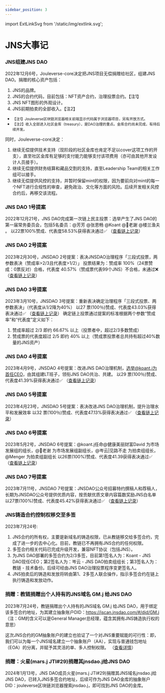```yaml
---
sidebar_position: 3
---
```


import ExtLinkSvg from '/static/img/extlink.svg';

# JNS大事记

### JNS组建JNS DAO

2022年12月6号，Jouleverse-core决定把JNS项目无偿捐赠给社区，组建JNS DAO。捐赠的核心资产包括：
1. JNS的品牌。
2. JNS的合约代码，目前包括：NFT资产合约，治理投票合约。【注1】
3. JNS NFT图形的外观设计。
4. JNS前期拍卖的全部收入。【注2】

- <small>【注1】Jouleverse区块链浏览器相关前端显示代码属于浏览器项目，另有开放方式。</small>
- <small>【注2】收入全部进入社区金库（treasury），是DAO治理的重点。金库合约尚未完成，有待后续开发。</small>

同时，Jouleverse-core决定：
1. 继续无偿提供技术支持（现阶段的社区金库也肯定不足以cover这项工作的开支），直至社区金库有足够的支付能力能够支付该项费用（亦可由其他开发设计人员接手）。
2. 继续无偿提供财务结算和藏品交割的支持，直至Leadership Team的相关工作组可以接手。
3. 继续无偿提供风控的支持，并暂时保留mint的权限，因为要前向对mint的每一个NFT进行合规性的审查，避免政治、文化等方面的风险。后续开发相关风控合约后，再移交该流程。

### JNS DAO 1号提案

2022年12月21号，JNS DAO完成第一次链上民主投票：选举产生了JNS DAO的第一届常务委员会，包括5名委员：@芳芳 @张恩畅 @Koant  @🌱老謝 @楼兰渔夫 。
以22票100%赞成、代表度58.53%获得表决通过✅
（[查看链上记录<ExtLinkSvg />](https://jscan.jnsdao.com/#/jnsvote)）

### JNS DAO 2号提案

2023年2月30号，JNSDAO 2号提案：表决JNSDAO治理程序「三段式投票，两参数表决（赞成率>2/3且代表度>1/2）」
投票结果为：赞成率 100%（24票赞成：0票反对）合格，代表度 40.57%（赞成票代表99个JNS）不合格，未通过❌
（[查看链上记录<ExtLinkSvg />](https://jscan.jnsdao.com/#/jnsvote)）

### JNS DAO 3号提案

2023年3月10号，JNSDAO 3号提案：重新表决确定治理程序「三段式投票、两参数表决」（代表度从1/2降为40%）
以27 票(100％)赞成、代表度43.03%获得表决通过✅
（[查看链上记录<ExtLinkSvg />](https://jscan.jnsdao.com/#/jnsvote)）
确定链上投票通过提案的标准根据两个参数“赞成率”和“代表度”定义如下：
1. 赞成率超过 2/3 即约 66.67% 以上（投票者中，超过2/3多数赞成）
2. 赞成票的代表度超过 2/5 即约 40% 以上（赞成票投票者总共持有超过40%数量的JNS资产）

### JNS DAO 4号提案

2023年4月9号，JNSDAO 4号提案：改进JNS DAO治理机制，选举@koant.j为首任CEO，由其组建LT班子，领衔JNS DAO共治、共建。
以29 票(100％)赞成、代表度41.39%获得表决通过✅
（[查看链上记录<ExtLinkSvg />](https://jscan.jnsdao.com/#/jnsvote)）

### JNS DAO 5号提案

2023年4月23号，JNSDAO 5号提案：表决改进JNS DAO治理机制，提升治理水平和发展效率
以32 票(100％)赞成、代表度47.13%获得表决通过✅
（[查看链上记录<ExtLinkSvg />](https://jscan.jnsdao.com/#/jnsvote)）

### JNS DAO 6号提案

2023年5月2号，JNSDAO 6号提案：@koant.j任命@健康美丽财富David 为市场发展组的组长，@🌱老谢 为市场发展组副组长，@岑云|见路不走 为拍卖组组长，@Menger 为拍卖组副组长
以26票(100%)赞成、代表度41.39获得表决通过✅
（[查看链上记录<ExtLinkSvg />](https://jscan.jnsdao.com/#/jnsvote)）

### JNS DAO 7号提案

2023年7月11号，JNSDAO 7号提案：JNSDAO公众号招募特约撰稿人和荐稿人，长期为JNSDAO公众号提供优质内容，按贡献优质文章内容篇数奖励JNS白名单
以27票(100%)赞成、代表度45.42%获得表决通过✅
（[查看链上记录<ExtLinkSvg />](https://jscan.jnsdao.com/#/jnsvote)）

### JNS铸造合约控制权移交至多签

2023年7月24号:
1. JNS合约的所有权，主要是新域名的铸造权限，已从教链移交给多签合约，完成了进一步的去中心化。目前，教链已不再拥有JNS合约的任何权限。
2. 多签合约相关代码已完成升级开发，兼容NFT协议（包括JNS）。
3. 为JNS DAO部署的多签合约为2/3多签，目前第1签名人为：Koant - JNS DAO现任CEO；第2签名人为：岑云 - JNS DAO拍卖组组长；第3签名人为：教链 - 技术备份。后续可经由JNS DAO治理投票程序变更签名人。
4. JNS拍卖后的铸造和发放将转由第1、2多签人联合操作，指示多签合约在链上执行铸造和发放动作。

### 捐赠：教链捐赠出个人持有的JNS域名 GM.j 给JNS DAO

2023年7月24号，教链捐赠出个人持有的JNS域名 GM.j 给JNS DAO，用于绑定该多签合约地址，为其建立抽象账户DID：https://jscan.jnsdao.com/#/did/GM.j （注：GM的含义可以是General Manager总经理，蕴含其拥有JNS铸造执行权的意思）

这次JNS合约的GM抽象账户的建立也验证了一个对JNS重要赋能的可行性：即，我们可以为每一个JNS域名建立一个抽象账户（AA），实现与普通钱包地址（EOA）的分离，并赋予其灵活的单、多人控制权限。
（[查看详情<ExtLinkSvg />](https://mp.weixin.qq.com/s/Up1jXpQKlnjqhDYsoQYuhg)）

### 捐赠：火星(mars.j JTI#29)捐赠其jnsdao.j给JNS DAO

2024年1月13号，JNS DAO成员火星(mars.j JTI#29)捐赠其JNS域名jnsdao.j给JNS DAO，已转入JNS多签合约地址，后续可作为JNS DAO金库的抽象账户DID：jouleverse区块链浏览器搜索jnsdao.j，即可找到JNS DAO的金库。
